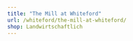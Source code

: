 ```yaml
---
title: "The Mill at Whiteford"
url: /whiteford/the-mill-at-whiteford/
shop: Landwirtschaftlich
---
```

